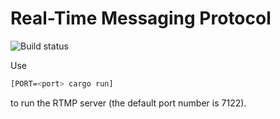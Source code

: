 # Real-Time Messaging Protocol

![Build status](https://github.com/cnlab2021-lyb/rtmp/actions/workflows/main.yml/badge.svg)

Use

```sh
[PORT=<port> cargo run]
```

to run the RTMP server (the default port number is 7122).

